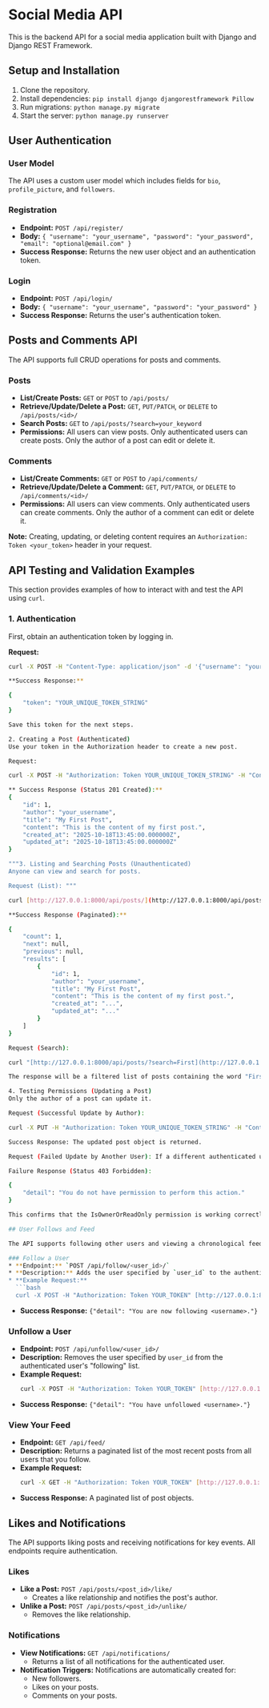 # Social Media API

This is the backend API for a social media application built with Django and Django REST Framework.

## Setup and Installation

1.  Clone the repository.
2.  Install dependencies: `pip install django djangorestframework Pillow`
3.  Run migrations: `python manage.py migrate`
4.  Start the server: `python manage.py runserver`

## User Authentication

### User Model
The API uses a custom user model which includes fields for `bio`, `profile_picture`, and `followers`.

### Registration
* **Endpoint:** `POST /api/register/`
* **Body:** `{ "username": "your_username", "password": "your_password", "email": "optional@email.com" }`
* **Success Response:** Returns the new user object and an authentication token.

### Login
* **Endpoint:** `POST /api/login/`
* **Body:** `{ "username": "your_username", "password": "your_password" }`
* **Success Response:** Returns the user's authentication token.

## Posts and Comments API

The API supports full CRUD operations for posts and comments.

### Posts
* **List/Create Posts:** `GET` or `POST` to `/api/posts/`
* **Retrieve/Update/Delete a Post:** `GET`, `PUT/PATCH`, or `DELETE` to `/api/posts/<id>/`
* **Search Posts:** `GET` to `/api/posts/?search=your_keyword`
* **Permissions:** All users can view posts. Only authenticated users can create posts. Only the author of a post can edit or delete it.

### Comments
* **List/Create Comments:** `GET` or `POST` to `/api/comments/`
* **Retrieve/Update/Delete a Comment:** `GET`, `PUT/PATCH`, or `DELETE` to `/api/comments/<id>/`
* **Permissions:** All users can view comments. Only authenticated users can create comments. Only the author of a comment can edit or delete it.

**Note:** Creating, updating, or deleting content requires an `Authorization: Token <your_token>` header in your request.

## API Testing and Validation Examples

This section provides examples of how to interact with and test the API using `curl`.

### 1. Authentication

First, obtain an authentication token by logging in.

**Request:**
```bash
curl -X POST -H "Content-Type: application/json" -d '{"username": "your_username", "password": "your_password"}' [http://127.0.0.1:8000/api/login/](http://127.0.0.1:8000/api/login/)

**Success Response:**

{
    "token": "YOUR_UNIQUE_TOKEN_STRING"
}

Save this token for the next steps.

2. Creating a Post (Authenticated)
Use your token in the Authorization header to create a new post.

Request:

curl -X POST -H "Authorization: Token YOUR_UNIQUE_TOKEN_STRING" -H "Content-Type: application/json" -d '{"title": "My First Post", "content": "This is the content of my first post."}' [http://127.0.0.1:8000/api/posts/](http://127.0.0.1:8000/api/posts/)

** Success Response (Status 201 Created):**
{
    "id": 1,
    "author": "your_username",
    "title": "My First Post",
    "content": "This is the content of my first post.",
    "created_at": "2025-10-18T13:45:00.000000Z",
    "updated_at": "2025-10-18T13:45:00.000000Z"
}

"""3. Listing and Searching Posts (Unauthenticated)
Anyone can view and search for posts.

Request (List): """

curl [http://127.0.0.1:8000/api/posts/](http://127.0.0.1:8000/api/posts/)

**Success Response (Paginated):**

{
    "count": 1,
    "next": null,
    "previous": null,
    "results": [
        {
            "id": 1,
            "author": "your_username",
            "title": "My First Post",
            "content": "This is the content of my first post.",
            "created_at": "...",
            "updated_at": "..."
        }
    ]
}

Request (Search):

curl "[http://127.0.0.1:8000/api/posts/?search=First](http://127.0.0.1:8000/api/posts/?search=First)"

The response will be a filtered list of posts containing the word "First".

4. Testing Permissions (Updating a Post)
Only the author of a post can update it.

Request (Successful Update by Author):

curl -X PUT -H "Authorization: Token YOUR_UNIQUE_TOKEN_STRING" -H "Content-Type: application/json" -d '{"title": "My Updated Post", "content": "Updated content."}' [http://127.0.0.1:8000/api/posts/1/](http://127.0.0.1:8000/api/posts/1/)

Success Response: The updated post object is returned.

Request (Failed Update by Another User): If a different authenticated user (with a different token) tried to update post #1, they would receive the following error.

Failure Response (Status 403 Forbidden):

{
    "detail": "You do not have permission to perform this action."
}

This confirms that the IsOwnerOrReadOnly permission is working correctly.

## User Follows and Feed

The API supports following other users and viewing a chronological feed of their posts. All endpoints in this section require authentication.

### Follow a User
* **Endpoint:** `POST /api/follow/<user_id>/`
* **Description:** Adds the user specified by `user_id` to the authenticated user's "following" list.
* **Example Request:**
  ```bash
  curl -X POST -H "Authorization: Token YOUR_TOKEN" [http://127.0.0.1:8000/api/follow/2/](http://127.0.0.1:8000/api/follow/2/)
  ```
* **Success Response:** `{"detail": "You are now following <username>."}`

### Unfollow a User
* **Endpoint:** `POST /api/unfollow/<user_id>/`
* **Description:** Removes the user specified by `user_id` from the authenticated user's "following" list.
* **Example Request:**
  ```bash
  curl -X POST -H "Authorization: Token YOUR_TOKEN" [http://127.0.0.1:8000/api/unfollow/2/](http://127.0.0.1:8000/api/unfollow/2/)
  ```
* **Success Response:** `{"detail": "You have unfollowed <username>."}`

### View Your Feed
* **Endpoint:** `GET /api/feed/`
* **Description:** Returns a paginated list of the most recent posts from all users that you follow.
* **Example Request:**
  ```bash
  curl -X GET -H "Authorization: Token YOUR_TOKEN" [http://127.0.0.1:8000/api/feed/](http://127.0.0.1:8000/api/feed/)
  ```
* **Success Response:** A paginated list of post objects.

## Likes and Notifications

The API supports liking posts and receiving notifications for key events. All endpoints require authentication.

### Likes
* **Like a Post:** `POST /api/posts/<post_id>/like/`
  * Creates a like relationship and notifies the post's author.
* **Unlike a Post:** `POST /api/posts/<post_id>/unlike/`
  * Removes the like relationship.

### Notifications
* **View Notifications:** `GET /api/notifications/`
  * Returns a list of all notifications for the authenticated user.
* **Notification Triggers:** Notifications are automatically created for:
  * New followers.
  * Likes on your posts.
  * Comments on your posts.